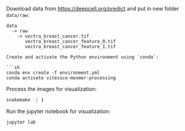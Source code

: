Download data from https://deepcell.org/predict and put in new folder `data/raw`:

```
data
  -> raw
    -> vectra_breast_cancer.tif
       vectra_breast_cancer_feature_0.tif
       vectra_breast_cancer_feature_1.tif

Create and activate the Python environment using `conda`:

```sh
conda env create -f environment.yml
conda activate vitessce-mesmer-processing
```

Process the images for visualization:

```sh
snakemake -j 1
```

Run the jupyter notebook for visualization:

```sh
jupyter lab
```
